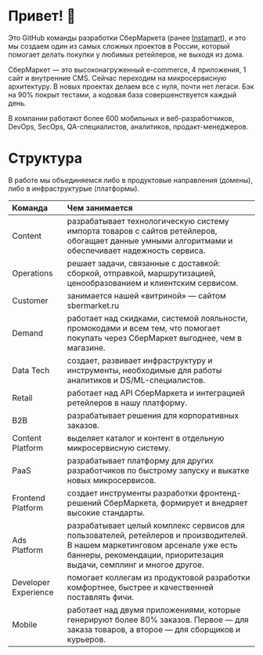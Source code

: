 # Привет! 👋 

Это GitHub команды разработки СберМаркета (ранее [Instamart](https://github.com/nstmrt)), и это мы создаем один из самых сложных проектов в России, который помогает делать покупки у любимых ретейлеров, не выходя из дома.

СберМаркет — это высоконагруженный e-commerce, 4 приложения, 1 сайт и внутренние CMS. Сейчас переходим на микросервисную архитектуру. В новых проектах делаем все с нуля, почти нет легаси. Бэк на 90% покрыт тестами, а кодовая база совершенствуется каждый день. 

В компании работают более 600 мобильных и веб-разработчиков, DevOps, SecOps, QA-специалистов, аналитиков, продакт-менеджеров. 

# Структура
В работе мы объединяемся либо в продуктовые направления (домены), либо в инфраструктурые (платформы).

<table>
<thead>
<tr>
<th align="left">Команда</th>
<th align="left">Чем занимается
</th>
</tr>
</thead>
<tbody>
  <tr>
<td align="left">Content</th>
<td align="left">разрабатывает технологическую систему импорта товаров с сайтов ретейлеров, обогащает данные умными алгоритмами и обеспечивает надежность сервиса.
</tr>
<tr>
<td align="left">Operations</td>
<td align="left">решает задачи, связанные с доставкой: сборкой, отправкой, маршрутизацией, ценообразованием и клиентским сервисом.</td>
</tr>
<tr>
<td align="left">Сustomer</td>
<td align="left">занимается нашей «витриной» — сайтом sbermarket.ru</td>
</tr>
<tr>
<td align="left">Demand</td>
<td align="left">работает над скидками, системой лояльности, промокодами и всем тем, что помогает покупать через СберМаркет выгоднее, чем в магазине.
</td>
</tr>
  <tr>
<td align="left">Data Tech</td>
<td align="left">создает, развивает инфраструктуру и инструменты, необходимые для работы аналитиков и DS/ML-специалистов.
</td>
</tr>
  <tr>
<td align="left">Retail</td>
<td align="left">работает над API СберМаркета и интеграцией ретейлеров в нашу платформу. </td>
</tr>
  <tr>
<td align="left">B2B</td>
<td align="left">разрабатывает решения для корпоративных заказов.
</td>
</tr>
    <tr>
<td align="left">Content Platform</td>
<td align="left">выделяет каталог и контент в отдельную микросервисную систему.</td>
</tr>
  <tr>
<td align="left">PaaS</td>
<td align="left">разрабатывает платформу для других разработчиков по быстрому запуску и выкатке новых микросервисов. 
</td>
</tr>
<tr>
<td align="left">Frontend Platform</td>
<td align="left">создает инструменты разработки фронтенд-решений СберМаркета, формирует и внедряет высокие стандарты. 
</td>
</tr>
  <tr>
<td align="left">Ads Platform</td>
<td align="left">разрабатывает целый комплекс сервисов для пользователей, ретейлеров и производителей. В нашем маркетинговом арсенале уже есть баннеры, рекомендации, приоритезация выдачи, семплинг и многое другое.
</td>
</tr>
  <tr>
<td align="left">Developer Experience</td>
<td align="left">помогает коллегам из продуктовой разработки комфортнее, быстрее и качественней поставлять фичи. 
</td>
</tr>
    <tr>
<td align="left">Mobile</td>
<td align="left">работает над двумя приложениями, которые генерируют более 80% заказов. Первое — для заказа товаров, а второе — для сборщиков и курьеров.

</td>
</tr>
</tbody>
</table>

